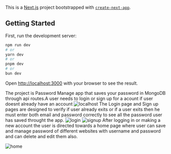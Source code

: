 This is a [Next.js](https://nextjs.org/) project bootstrapped with [`create-next-app`](https://github.com/vercel/next.js/tree/canary/packages/create-next-app).

## Getting Started

First, run the development server:

```bash
npm run dev
# or
yarn dev
# or
pnpm dev
# or
bun dev
```

Open [http://localhost:3000](http://localhost:3000) with your browser to see the result.

The project is Password Manage app that saves your password in MongoDB through api routes.A user needs to login or sign up for a acount if user doesnt already have an account 
![localhost](https://github.com/user-attachments/assets/dc0636d2-2de1-4df8-a2f8-f006c190db52)
The Login page and Sign up pages are designed to verify if user already exits or if a user exits then he must enter both email and password correctly to see all the password user has saved throught the app.
![login](https://github.com/user-attachments/assets/635a8bd9-e816-411e-890e-4a23cb0dda3c)
![signup](https://github.com/user-attachments/assets/76592562-4bf0-4276-932d-1dd7684fe862)
After logging in or making a new account the user is directed towards a home page where user can save and manage password of different websites with username and password and can delete and edit them also.

![home](https://github.com/user-attachments/assets/af8af41a-04c0-413d-a453-f8479bb7a70a)



